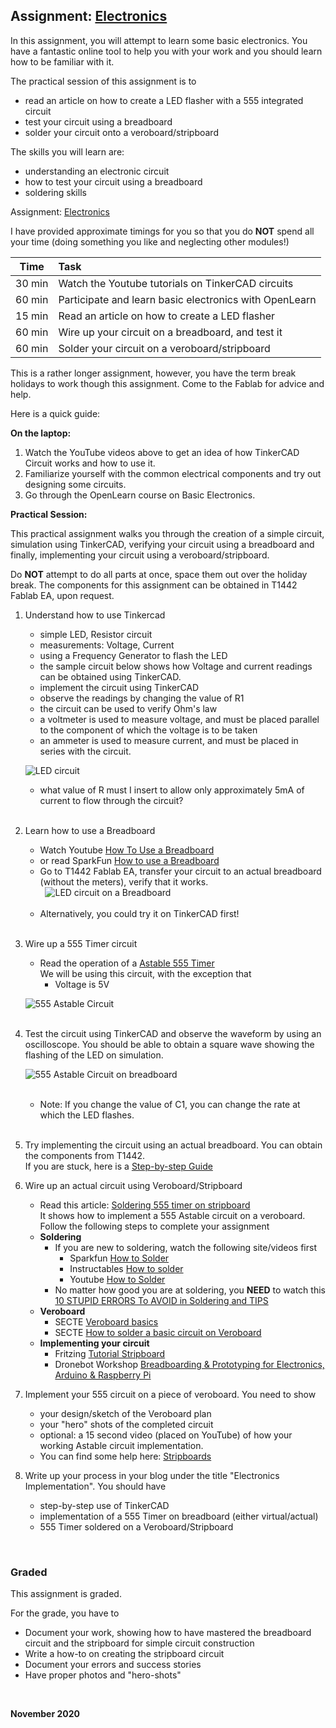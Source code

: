 ## Assignment: [Electronics](as_electronics.md)

In this assignment, you will attempt to learn some basic electronics.  You have a fantastic online tool to help you with your work and you should learn how to be familiar with it.

The practical session of this assignment is to 
-  read an article on how to create a LED flasher with a 555 integrated circuit
-  test your circuit using a breadboard
-  solder your circuit onto a veroboard/stripboard

The skills you will learn are:
-  understanding an electronic circuit
-  how to test your circuit using a breadboard
-  soldering skills

Assignment: [Electronics](as_electronics.md)

I have provided approximate timings for you so that you do **NOT** spend all your time (doing something you like and neglecting other modules!)

| Time   | Task |
|--------|:------------------------------------------------|
|30 min  | Watch the Youtube tutorials on TinkerCAD circuits |
|60 min  | Participate and learn basic electronics with OpenLearn |
|15 min  | Read an article on how to create a LED flasher |
|60 min  | Wire up your circuit on a breadboard, and test it|
|60 min  | Solder your circuit on a veroboard/stripboard |

This is a rather longer assignment, however, you have the term break holidays to work though this assignment.  Come to the Fablab for advice and help.

Here is a quick guide:

**On the laptop:**

1.  Watch the YouTube videos above to get an idea of how TinkerCAD Circuit works and how to use it.
2.  Familiarize yourself with the common electrical components and try out designing some circuits.
3.  Go through the OpenLearn course on Basic Electronics.

**Practical Session:**

This practical assignment walks you through the creation of a simple circuit, simulation using TinkerCAD, verifying your circuit using a breadboard and finally, implementing your circuit using a veroboard/stripboard.

Do **NOT** attempt to do all parts at once, space them out over the holiday break.  The components for this assignment can be obtained in T1442 Fablab EA, upon request.

1.  Understand how to use Tinkercad
    - simple LED, Resistor circuit
    - measurements: Voltage, Current
    - using a Frequency Generator to flash the LED
    - the sample circuit below shows how Voltage and current readings can be obtained using TinkerCAD.
    - implement the circuit using TinkerCAD
    - observe the readings by changing the value of R1
    - the circuit can be used to verify Ohm's law
    - a voltmeter is used to measure voltage, and must be placed parallel to the component of which the voltage is to be taken
     - an ammeter is used to measure current, and must be placed in series with the circuit.

    ![LED circuit](images/asElect_01.png)

     - what value of R must I insert to allow only approximately 5mA of current to flow through the circuit?<br>
&nbsp;
2.  Learn how to use a Breadboard
    - Watch Youtube [How To Use a Breadboard](https://youtu.be/6WReFkfrUIk)
    - or read SparkFun [How to use a Breadboard](https://learn.sparkfun.com/tutorials/how-to-use-a-breadboard/all)
    - Go to T1442 Fablab EA, transfer your circuit to an actual breadboard (without the meters), verify that it works.<br>
&nbsp;
    ![LED circuit on a Breadboard](images/asElect_02.png)<br>
&nbsp;
    - Alternatively, you could try it on TinkerCAD first!<br>
&nbsp;
3.  Wire up a 555 Timer circuit
    - Read the operation of a [Astable 555 Timer](https://circuitdigest.com/electronic-circuits/555-timer-astable-multivibrator-circuit-diagram)<br>
    We will be using this circuit, with the exception that
        - Voltage is 5V

    ![555 Astable Circuit](images/asElect_03.png)<br>
&nbsp;
4.  Test the circuit using TinkerCAD and observe the waveform by using an oscilloscope.  You should be able to obtain a square wave showing the flashing of the LED on simulation.

    ![555 Astable Circuit on breadboard](images/asElect_04.png)<br>
&nbsp;
    - Note:  If you change the value of C1, you can change the rate at which the LED flashes.<br>
&nbsp;
4.  Try implementing the circuit using an actual breadboard.  You can obtain the components from T1442.<br>
If you are stuck, here is a [Step-by-step Guide](stepbystep_breadboarding.md)
5.  Wire up an actual circuit using Veroboard/Stripboard
    - Read this article: [Soldering 555 timer on stripboard](http://www.bestsoldering.com/how-to-use-veroboard/)<br>
    It shows how to implement a 555 Astable circuit on a veroboard.  Follow the following steps to complete your assignment
    - **Soldering**
        - If you are new to soldering, watch the following site/videos first
            - Sparkfun [How to Solder](https://learn.sparkfun.com/tutorials/how-to-solder-through-hole-soldering)
            - Instructables [How to solder](https://www.instructables.com/How-to-solder/)
            - Youtube  [How to Solder](https://youtu.be/oqV2xU1fee8)
        - No matter how good you are at soldering, you **NEED** to watch this [10 STUPID ERRORS To AVOID in Soldering and TIPS](https://youtu.be/Fp37DPZVdRI)
    - **Veroboard**
        - SECTE [Veroboard basics](https://www.youtube.com/watch?v=F08epD9tvJc)
        - SECTE [How to solder a basic circuit on Veroboard](https://www.youtube.com/watch?v=bv2nZJtvrT0)
    - **Implementing your circuit**
        - Fritzing [Tutorial Stripboard](https://www.youtube.com/watch?v=MoDhyi4eNYo)
        - Dronebot Workshop [Breadboarding & Prototyping for Electronics, Arduino & Raspberry Pi](https://www.youtube.com/watch?v=Y3Kx2RlLXsY)
6.  Implement your 555 circuit on a piece of veroboard.  You need to show
    - your design/sketch of the Veroboard plan
    - your "hero" shots of the completed circuit
    - optional: a 15 second video (placed on YouTube) of how your working Astable circuit implementation.
    - You can find some help here: [Stripboards](stripboards.md)
7.  Write up your process in your blog under the title "Electronics Implementation".  You should have
    - step-by-step use of TinkerCAD
    - implementation of a 555 Timer on breadboard (either virtual/actual)
    - 555 Timer soldered on a Veroboard/Stripboard

&nbsp;

### Graded

This assignment is graded.

For the grade, you have to 

- Document your work, showing how to have mastered the breadboard circuit and the stripboard for simple circuit construction
- Write a how-to on creating the stripboard circuit
- Document your errors and success stories
- Have proper photos and "hero-shots" 





&nbsp;

**November 2020**
